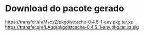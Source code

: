 # Download do pacote gerado

https://transfer.sh/MscsZ/pkgdistcache-0.4.5-1-any.pkg.tar.xz
https://transfer.sh/fLAqg/pkgdistcache-0.4.5-1-any.pkg.tar.xz.sig